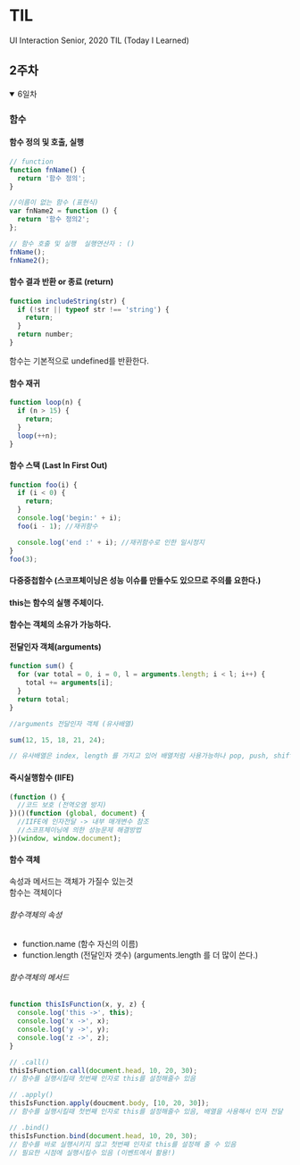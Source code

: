 # TIL

UI Interaction Senior, 2020 TIL (Today I Learned)

## 2주차

<details open>

<summary>6일차</summary>

### 함수

#### 함수 정의 및 호출, 실행

```javascript
// function
function fnName() {
  return '함수 정의';
}

//이름이 없는 함수 (표현식)
var fnName2 = function () {
  return '함수 정의2';
};

// 함수 호출 및 실행  실행연산자 : ()
fnName();
fnName2();
```

#### 함수 결과 반환 or 종료 (return)

```javascript
function includeString(str) {
  if (!str || typeof str !== 'string') {
    return;
  }
  return number;
}
```

함수는 기본적으로 undefined를 반환한다.

#### 함수 재귀

```javascript
function loop(n) {
  if (n > 15) {
    return;
  }
  loop(++n);
}
```

#### 함수 스택 (Last In First Out)

```javascript
function foo(i) {
  if (i < 0) {
    return;
  }
  console.log('begin:' + i);
  foo(i - 1); //재귀함수

  console.log('end :' + i); //재귀함수로 인한 일시정지
}
foo(3);
```

#### 다중중첩함수 (스코프체이닝은 성능 이슈를 만들수도 있으므로 주의를 요한다.)

#### this는 함수의 실행 주체이다.

#### 함수는 객체의 소유가 가능하다.

#### 전달인자 객체(arguments)

```javascript
function sum() {
  for (var total = 0, i = 0, l = arguments.length; i < l; i++) {
    total += arguments[i];
  }
  return total;
}

//arguments 전달인자 객체 (유사배열)

sum(12, 15, 18, 21, 24);

// 유사배열은 index, length 를 가지고 있어 배열처럼 사용가능하나 pop, push, shift, unshift등의 배열 메서드는 사용이 불가능하다.
```

#### 즉시실행함수 (IIFE)

```javascript
(function () {
  //코드 보호 (전역오염 방지)
})()(function (global, document) {
  //IIFE에 인자전달 -> 내부 매개변수 참조
  //스코프체이닝에 의한 성능문제 해결방법
})(window, window.document);
```

#### 함수 객체

속성과 메서드는 객체가 가질수 있는것 <br>
함수는 객체이다

###### 함수객체의 속성

<ul>
  <li>function.name (함수 자신의 이름)</li>  
  <li>function.length (전달인자 갯수) (arguments.length 를 더 많이 쓴다.)</li>
</ul>

###### 함수객체의 메서드

```javascript
function thisIsFunction(x, y, z) {
  console.log('this ->', this);
  console.log('x ->', x);
  console.log('y ->', y);
  console.log('z ->', z);
}

// .call()
thisIsFunction.call(document.head, 10, 20, 30);
// 함수를 실행시킬때 첫번째 인자로 this를 설정해줄수 있음

// .apply()
thisIsFunction.apply(doucment.body, [10, 20, 30]);
// 함수를 실행시킬때 첫번째 인자로 this를 설정해줄수 있음, 배열을 사용해서 인자 전달

// .bind()
thisIsFunction.bind(document.head, 10, 20, 30);
// 함수를 바로 실행시키지 않고 첫번째 인자로 this를 설정해 줄 수 있음
// 필요한 시점에 실행시킬수 있음 (이벤트에서 활용!)
```

</details>
